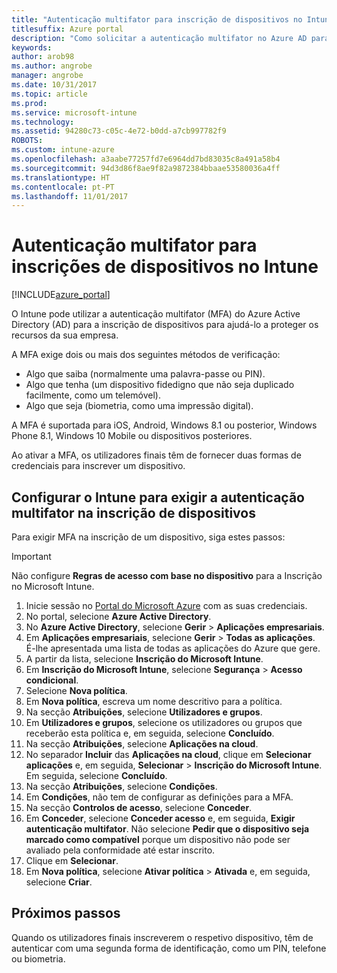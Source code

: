 ```yaml
---
title: "Autenticação multifator para inscrição de dispositivos no Intune"
titlesuffix: Azure portal
description: "Como solicitar a autenticação multifator no Azure AD para inscrição de dispositivos."
keywords: 
author: arob98
ms.author: angrobe
manager: angrobe
ms.date: 10/31/2017
ms.topic: article
ms.prod: 
ms.service: microsoft-intune
ms.technology: 
ms.assetid: 94280c73-c05c-4e72-b0dd-a7cb997782f9
ROBOTS: 
ms.custom: intune-azure
ms.openlocfilehash: a3aabe77257fd7e6964dd7bd83035c8a491a58b4
ms.sourcegitcommit: 94d3d86f8ae9f82a9872384bbaae53580036a4ff
ms.translationtype: HT
ms.contentlocale: pt-PT
ms.lasthandoff: 11/01/2017
---
```

# <a name="multi-factor-authentication-for-intune-device-enrollments"></a>Autenticação multifator para inscrições de dispositivos no Intune

[!INCLUDE[azure_portal](./includes/azure_portal.md)]

O Intune pode utilizar a autenticação multifator (MFA) do Azure Active Directory (AD) para a inscrição de dispositivos para ajudá-lo a proteger os recursos da sua empresa.

A MFA exige dois ou mais dos seguintes métodos de verificação:

- Algo que saiba (normalmente uma palavra-passe ou PIN).
- Algo que tenha (um dispositivo fidedigno que não seja duplicado facilmente, como um telemóvel).
- Algo que seja (biometria, como uma impressão digital).

A MFA é suportada para iOS, Android, Windows 8.1 ou posterior, Windows Phone 8.1, Windows 10 Mobile ou dispositivos posteriores.

Ao ativar a MFA, os utilizadores finais têm de fornecer duas formas de credenciais para inscrever um dispositivo.

## <a name="configure-intune-to-require-multi-factor-authentication-at-device-enrollment"></a>Configurar o Intune para exigir a autenticação multifator na inscrição de dispositivos

Para exigir MFA na inscrição de um dispositivo, siga estes passos:

>[!Important]
>Não configure **Regras de acesso com base no dispositivo** para a Inscrição no Microsoft Intune.

1. Inicie sessão no [Portal do Microsoft Azure](https://portal.azure.com) com as suas credenciais.
2. No portal, selecione **Azure Active Directory**.
2. No **Azure Active Directory**, selecione **Gerir** > **Aplicações empresariais**.
3. Em **Aplicações empresariais**, selecione **Gerir** > **Todas as aplicações**. É-lhe apresentada uma lista de todas as aplicações do Azure que gere.
3. A partir da lista, selecione **Inscrição do Microsoft Intune**.
4. Em **Inscrição do Microsoft Intune**, selecione **Segurança** > **Acesso condicional**.
5. Selecione **Nova política**.
6. Em **Nova política**, escreva um nome descritivo para a política.
7. Na secção **Atribuições**, selecione **Utilizadores e grupos**.
8. Em **Utilizadores e grupos**, selecione os utilizadores ou grupos que receberão esta política e, em seguida, selecione **Concluído**.
9. Na secção **Atribuições**, selecione **Aplicações na cloud**.
10. No separador **Incluir** das **Aplicações na cloud**, clique em **Selecionar aplicações** e, em seguida, **Selecionar** > **Inscrição do Microsoft Intune**. Em seguida, selecione **Concluído**.
11. Na secção **Atribuições**, selecione **Condições**.
12. Em **Condições**, não tem de configurar as definições para a MFA.
13. Na secção **Controlos de acesso**, selecione **Conceder**.
14. Em **Conceder**, selecione **Conceder acesso** e, em seguida, **Exigir autenticação multifator**.
    Não selecione **Pedir que o dispositivo seja marcado como compatível** porque um dispositivo não pode ser avaliado pela conformidade até estar inscrito.
15. Clique em **Selecionar**.
16. Em **Nova política**, selecione **Ativar política** > **Ativada** e, em seguida, selecione **Criar**.



## <a name="next-steps"></a>Próximos passos

Quando os utilizadores finais inscreverem o respetivo dispositivo, têm de autenticar com uma segunda forma de identificação, como um PIN, telefone ou biometria.
